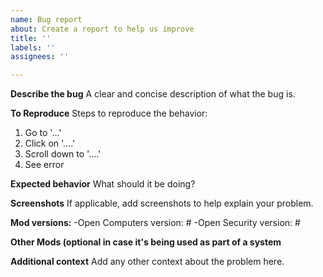```yaml
---
name: Bug report
about: Create a report to help us improve
title: ''
labels: ''
assignees: ''

---
```


**Describe the bug**
A clear and concise description of what the bug is.

**To Reproduce**
Steps to reproduce the behavior:
1. Go to '...'
2. Click on '....'
3. Scroll down to '....'
4. See error

**Expected behavior**
What should it be doing?

**Screenshots**
If applicable, add screenshots to help explain your problem.

**Mod versions:**
 -Open Computers version: #
 -Open Security version: #

**Other Mods (optional in case it's being used as part of a system**

**Additional context**
Add any other context about the problem here.
